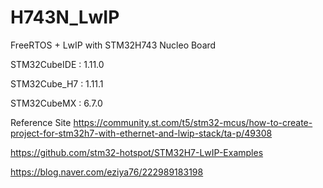 # H743N_LwIP
FreeRTOS + LwIP with STM32H743 Nucleo Board

STM32CubeIDE : 1.11.0

STM32Cube_H7 : 1.11.1

STM32CubeMX : 6.7.0

Reference Site
https://community.st.com/t5/stm32-mcus/how-to-create-project-for-stm32h7-with-ethernet-and-lwip-stack/ta-p/49308

https://github.com/stm32-hotspot/STM32H7-LwIP-Examples

https://blog.naver.com/eziya76/222989183198
